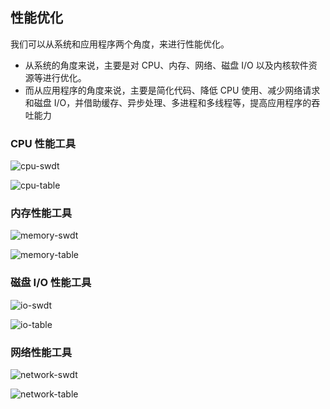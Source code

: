 ## 性能优化

我们可以从系统和应用程序两个角度，来进行性能优化。
- 从系统的角度来说，主要是对 CPU、内存、网络、磁盘 I/O 以及内核软件资源等进行优化。
- 而从应用程序的角度来说，主要是简化代码、降低 CPU 使用、减少网络请求和磁盘 I/O，并借助缓存、异步处理、多进程和多线程等，提高应用程序的吞吐能力

### CPU 性能工具

![cpu-swdt](
  ./img/cpu-swdt.png)

  ![cpu-table](
  ./img/cpu-table.png)

### 内存性能工具
![memory-swdt](
  ./img/memory-swdt.png)
  
  ![memory-table](
  ./img/memory-table.png)
### 磁盘 I/O 性能工具
![io-swdt](
  ./img/io-swdt.png)
  
  ![io-table](
  ./img/io-table.png)
### 网络性能工具
![network-swdt](
  ./img/network-swdt.png)
  
  ![network-table](
  ./img/network-table.png)


